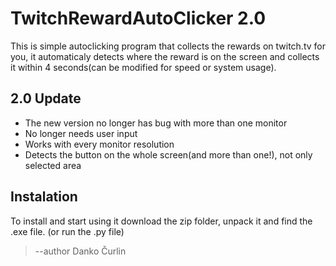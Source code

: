 # TwitchRewardAutoClicker 2.0

This is simple autoclicking program that collects the rewards on twitch.tv for you, it automaticaly detects where the reward is on the screen and collects it within 4 seconds(can be modified for speed or system usage). 

## 2.0 Update

* The new version no longer has bug with more than one monitor 
* No longer needs user input 
* Works with every monitor resolution
* Detects the button on the whole screen(and more than one!), not only selected area

## Instalation

To install and start using it download the zip folder, unpack it and find the .exe file. (or run the .py file)
> --author Danko Čurlin
